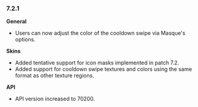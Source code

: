 ### 7.2.1 ###

**General**

  - Users can now adjust the color of the cooldown swipe via Masque's options.

**Skins**

  - Added tentative support for icon masks implemented in patch 7.2.
  - Added support for cooldown swipe textures and colors using the same format as other texture regions.

**API**

  - API version increased to 70200.
